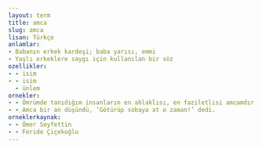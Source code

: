 ```yaml
---
layout: term
title: amca
slug: amca
lisan: Türkçe
anlamlar:
- Babanın erkek kardeşi; baba yarısı, emmi
- Yaşlı erkeklere saygı için kullanılan bir söz
ozellikler:
- - isim
- - isim
  - ünlem
ornekler:
- - Ömrümde tanıdığım insanların en ahlaklısı, en faziletlisi amcamdır.
- - Amca bir an düşündü, ‘Götürüp sobaya at o zaman!’ dedi.
orneklerkaynak:
- - Ömer Seyfettin
- - Feride Çiçekoğlu
---
```

